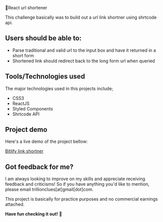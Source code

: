 🔗React url shortener

This challenge basically was to build out a url link shortner using shrtcode api.

## Users should be able to:

- Parse traditional and valid url to the input box and have it returned in a short form
- Shortened link should redirect back to the long form url when queried

## Tools/Technologies used
The major technologies used in this projects include;

- CSS3
- ReactJS
- Styled Components
- Shrtcode API

## Project demo

Here's a live demo of the project bellow:

[Bitlify link shortner](https://bitlify-link-shortener.netlify.app/)

## Got feedback for me?

I am always looking to improve on my skills and appreciate receiving feedback and criticisms! So if you have anything you'd like to mention, please email trillionclues[at]gmail[dot]com.

This project is basically for practice purposes and no commercial earnings attached.

**Have fun checking it out!** 🚀
